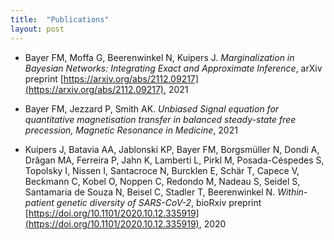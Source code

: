 ```yaml
---
title:  "Publications"
layout: post
---
```


* Bayer FM, Moffa G, Beerenwinkel N, Kuipers J. *Marginalization in Bayesian Networks: Integrating Exact and Approximate Inference*, arXiv preprint [https://arxiv.org/abs/2112.09217](https://arxiv.org/abs/2112.09217), 2021

* Bayer FM, Jezzard P, Smith AK. *Unbiased Signal equation for quantitative magnetisation transfer in balanced steady-state free precession, Magnetic Resonance in Medicine*, 2021

* Kuipers J, Batavia AA, Jablonski KP, Bayer FM, Borgsmüller N, Dondi A, Drăgan MA, Ferreira P, Jahn K, Lamberti L, Pirkl M, Posada-Céspedes S, Topolsky I, Nissen I, Santacroce N, Burcklen E, Schär T, Capece V, Beckmann C, Kobel O, Noppen C, Redondo M, Nadeau S, Seidel S, Santamaria de Souza N, Beisel C, Stadler T, Beerenwinkel N. *Within-patient genetic diversity of SARS-CoV-2*, bioRxiv preprint [https://doi.org/10.1101/2020.10.12.335919](https://doi.org/10.1101/2020.10.12.335919), 2020
